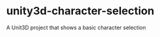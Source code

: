 unity3d-character-selection
===========================

A Unit3D project that shows a basic character selection
